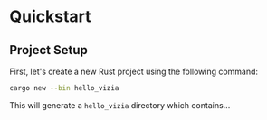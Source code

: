 # Quickstart

## Project Setup
First, let's create a new Rust project using the following command:

```bash
cargo new --bin hello_vizia
```

This will generate a `hello_vizia` directory which contains...
